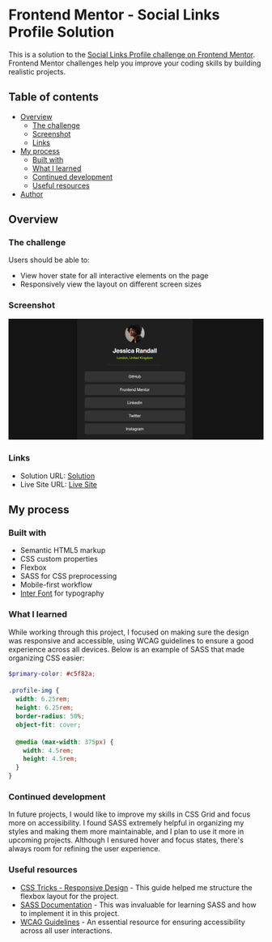 # Frontend Mentor - Social Links Profile Solution

This is a solution to the [Social Links Profile challenge on Frontend Mentor](https://www.frontendmentor.io/challenges/social-links-profile-UG32l9m6dQ). Frontend Mentor challenges help you improve your coding skills by building realistic projects.

## Table of contents

- [Overview](#overview)
  - [The challenge](#the-challenge)
  - [Screenshot](#screenshot)
  - [Links](#links)
- [My process](#my-process)
  - [Built with](#built-with)
  - [What I learned](#what-i-learned)
  - [Continued development](#continued-development)
  - [Useful resources](#useful-resources)
- [Author](#author)

## Overview

### The challenge

Users should be able to:

- View hover state for all interactive elements on the page
- Responsively view the layout on different screen sizes

### Screenshot

![Desktop view screenshot](./assets/screenshot.png)

### Links

- Solution URL: [Solution](https://github.com/noreenfatima775/Social-Links-Profile)
- Live Site URL: [Live Site](https://noreenfatima775.github.io/Social-Links-Profile/)

## My process

### Built with

- Semantic HTML5 markup
- CSS custom properties
- Flexbox
- SASS for CSS preprocessing
- Mobile-first workflow
- [Inter Font](https://fonts.google.com/specimen/Inter) for typography

### What I learned

While working through this project, I focused on making sure the design was responsive and accessible, using WCAG guidelines to ensure a good experience across all devices. Below is an example of SASS that made organizing CSS easier:

```scss
$primary-color: #c5f82a;

.profile-img {
  width: 6.25rem;
  height: 6.25rem;
  border-radius: 50%;
  object-fit: cover;

  @media (max-width: 375px) {
    width: 4.5rem;
    height: 4.5rem;
  }
}
```
### Continued development

In future projects, I would like to improve my skills in CSS Grid and focus more on accessibility. I found SASS extremely helpful in organizing my styles and making them more maintainable, and I plan to use it more in upcoming projects. Although I ensured hover and focus states, there's always room for refining the user experience.

### Useful resources

- [CSS Tricks - Responsive Design](https://css-tricks.com/snippets/css/a-guide-to-flexbox/) - This guide helped me structure the flexbox layout for the project.
- [SASS Documentation](https://sass-lang.com/documentation) - This was invaluable for learning SASS and how to implement it in this project.
- [WCAG Guidelines](https://www.w3.org/WAI/WCAG21/quickref/) - An essential resource for ensuring accessibility across all user interactions.
